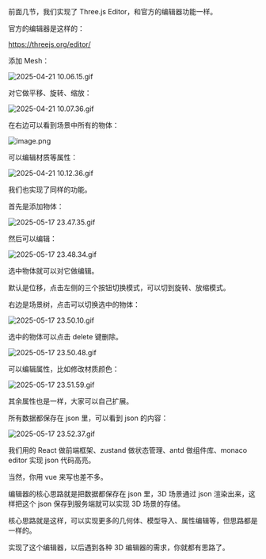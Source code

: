 前面几节，我们实现了 Three.js Editor，和官方的编辑器功能一样。

官方的编辑器是这样的：

https://threejs.org/editor/

添加 Mesh：

![2025-04-21 10.06.15.gif](https://p6-juejin.byteimg.com/tos-cn-i-k3u1fbpfcp/7afcfdf9cb864e0b8f6e06cffe71e86c~tplv-k3u1fbpfcp-jj-mark:0:0:0:0:q75.image#?w=1940&h=1400&s=243694&e=gif&f=46&b=9f9f9f)

对它做平移、旋转、缩放：

![2025-04-21 10.07.36.gif](https://p6-juejin.byteimg.com/tos-cn-i-k3u1fbpfcp/c94948c37a784aa5b0d98faf977bcefa~tplv-k3u1fbpfcp-jj-mark:0:0:0:0:q75.image#?w=1940&h=1400&s=975118&e=gif&f=100&b=9f9f9f)

在右边可以看到场景中所有的物体：

![image.png](https://p9-juejin.byteimg.com/tos-cn-i-k3u1fbpfcp/d492e60ac77741e7949bdd9dfe732038~tplv-k3u1fbpfcp-jj-mark:0:0:0:0:q75.image#?w=1932&h=1020&s=165089&e=png&b=a9a9a9)

可以编辑材质等属性：

![2025-04-21 10.12.36.gif](https://p1-juejin.byteimg.com/tos-cn-i-k3u1fbpfcp/2ff39c36f07f493abc8d8b73d8dcf207~tplv-k3u1fbpfcp-jj-mark:0:0:0:0:q75.image#?w=1940&h=1400&s=460292&e=gif&f=34&b=e8e8e8)

我们也实现了同样的功能。

首先是添加物体：


![2025-05-17 23.47.35.gif](https://p3-juejin.byteimg.com/tos-cn-i-k3u1fbpfcp/2a52016f4dd347fbafedd81febd2fe25~tplv-k3u1fbpfcp-jj-mark:0:0:0:0:q75.image#?w=2690&h=1388&s=698110&e=gif&f=48&b=020202)

然后可以编辑：


![2025-05-17 23.48.34.gif](https://p3-juejin.byteimg.com/tos-cn-i-k3u1fbpfcp/a6453ff02af84e7187a4318a52775063~tplv-k3u1fbpfcp-jj-mark:0:0:0:0:q75.image#?w=2690&h=1388&s=1284390&e=gif&f=60&b=030303)

选中物体就可以对它做编辑。

默认是位移，点击左侧的三个按钮切换模式，可以切到旋转、放缩模式。

右边是场景树，点击可以切换选中的物体：


![2025-05-17 23.50.10.gif](https://p3-juejin.byteimg.com/tos-cn-i-k3u1fbpfcp/4d68e3573efc4b0ca03ac039a4ad4831~tplv-k3u1fbpfcp-jj-mark:0:0:0:0:q75.image#?w=2690&h=1388&s=576937&e=gif&f=29&b=020202)

选中的物体可以点击 delete 键删除。


![2025-05-17 23.50.48.gif](https://p3-juejin.byteimg.com/tos-cn-i-k3u1fbpfcp/fe52b11f038f4276842ee3cc7d822447~tplv-k3u1fbpfcp-jj-mark:0:0:0:0:q75.image#?w=2690&h=1388&s=319803&e=gif&f=23&b=010101)

可以编辑属性，比如修改材质颜色：


![2025-05-17 23.51.59.gif](https://p1-juejin.byteimg.com/tos-cn-i-k3u1fbpfcp/eeb1dba8b1ea4b99b93b65235d1ec46c~tplv-k3u1fbpfcp-jj-mark:0:0:0:0:q75.image#?w=2690&h=1388&s=905359&e=gif&f=54&b=010101)

其余属性也是一样，大家可以自己扩展。

所有数据都保存在 json 里，可以看到 json 的内容：


![2025-05-17 23.52.37.gif](https://p1-juejin.byteimg.com/tos-cn-i-k3u1fbpfcp/e338d255071c4c529a80560053b55b9b~tplv-k3u1fbpfcp-jj-mark:0:0:0:0:q75.image#?w=2690&h=1388&s=1053290&e=gif&f=31&b=010101)

我们用的 React 做前端框架、zustand 做状态管理、antd 做组件库、monaco editor 实现 json 代码高亮。

当然，你用 vue 来写也差不多。

编辑器的核心思路就是把数据都保存在 json 里，3D 场景通过 json 渲染出来，这样把这个 json 保存到服务端就可以实现 3D 场景的存储。

核心思路就是这样，可以实现更多的几何体、模型导入、属性编辑等，但思路都是一样的。

实现了这个编辑器，以后遇到各种 3D 编辑器的需求，你就都有思路了。
